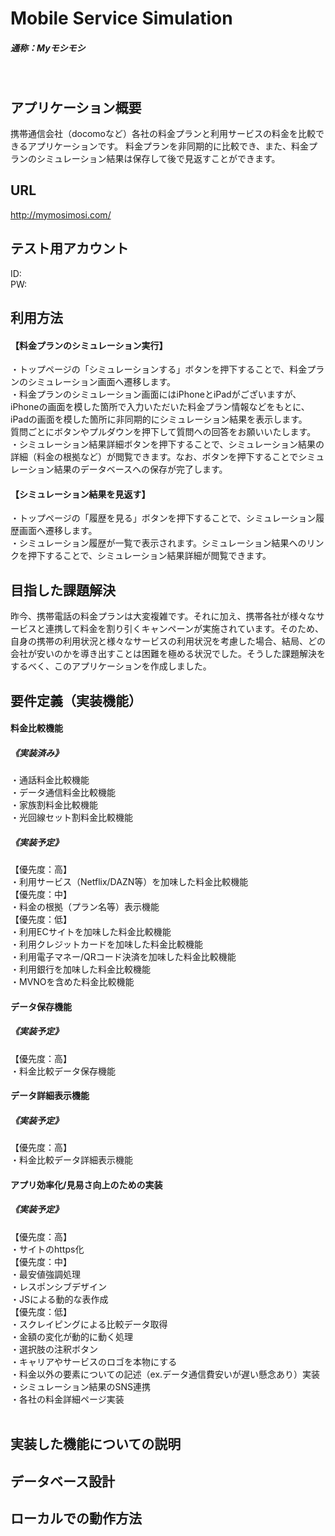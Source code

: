 # Mobile Service Simulation
##### 通称：Myモシモシ
<br>

## アプリケーション概要
携帯通信会社（docomoなど）各社の料金プランと利用サービスの料金を比較できるアプリケーションです。
料金プランを非同期的に比較でき、また、料金プランのシミュレーション結果は保存して後で見返すことができます。
<br>

## URL
http://mymosimosi.com/
<br>

## テスト用アカウント
ID:<br>
PW:
<br>

## 利用方法
#### 【料金プランのシミュレーション実行】
・トップページの「シミュレーションする」ボタンを押下することで、料金プランのシミュレーション画面へ遷移します。
<br>
・料金プランのシミュレーション画面にはiPhoneとiPadがございますが、iPhoneの画面を模した箇所で入力いただいた料金プラン情報などをもとに、iPadの画面を模した箇所に非同期的にシミュレーション結果を表示します。
<br>
質問ごとにボタンやプルダウンを押下して質問への回答をお願いいたします。
<br>
・シミュレーション結果詳細ボタンを押下することで、シミュレーション結果の詳細（料金の根拠など）が閲覧できます。なお、ボタンを押下することでシミュレーション結果のデータベースへの保存が完了します。
<br>

#### 【シミュレーション結果を見返す】
・トップページの「履歴を見る」ボタンを押下することで、シミュレーション履歴画面へ遷移します。
<br>
・シミュレーション履歴が一覧で表示されます。シミュレーション結果へのリンクを押下することで、シミュレーション結果詳細が閲覧できます。
<br>

## 目指した課題解決
昨今、携帯電話の料金プランは大変複雑です。それに加え、携帯各社が様々なサービスと連携して料金を割り引くキャンペーンが実施されています。そのため、自身の携帯の利用状況と様々なサービスの利用状況を考慮した場合、結局、どの会社が安いのかを導き出すことは困難を極める状況でした。そうした課題解決をするべく、このアプリケーションを作成しました。
<br>

## 要件定義（実装機能）
#### 料金比較機能
##### 《実装済み》
・通話料金比較機能<br>
・データ通信料金比較機能<br>
・家族割料金比較機能<br>
・光回線セット割料金比較機能<br>

##### 《実装予定》
【優先度：高】<br>
・利用サービス（Netflix/DAZN等）を加味した料金比較機能<br>
【優先度：中】<br>
・料金の根拠（プラン名等）表示機能<br>
【優先度：低】<br>
・利用ECサイトを加味した料金比較機能<br>
・利用クレジットカードを加味した料金比較機能<br>
・利用電子マネー/QRコード決済を加味した料金比較機能<br>
・利用銀行を加味した料金比較機能<br>
・MVNOを含めた料金比較機能<br>

#### データ保存機能
##### 《実装予定》
【優先度：高】<br>
・料金比較データ保存機能<br>

#### データ詳細表示機能
##### 《実装予定》
【優先度：高】<br>
・料金比較データ詳細表示機能<br>

#### アプリ効率化/見易さ向上のための実装
##### 《実装予定》
【優先度：高】<br>
・サイトのhttps化<br>
【優先度：中】<br>
・最安値強調処理<br>
・レスポンシブデザイン<br>
・JSによる動的な表作成<br>
【優先度：低】<br>
・スクレイピングによる比較データ取得<br>
・金額の変化が動的に動く処理<br>
・選択肢の注釈ボタン<br>
・キャリアやサービスのロゴを本物にする<br>
・料金以外の要素についての記述（ex.データ通信費安いが遅い懸念あり）実装<br>
・シミュレーション結果のSNS連携<br>
・各社の料金詳細ページ実装<br>
<br>

## 実装した機能についての説明

## データベース設計

## ローカルでの動作方法

